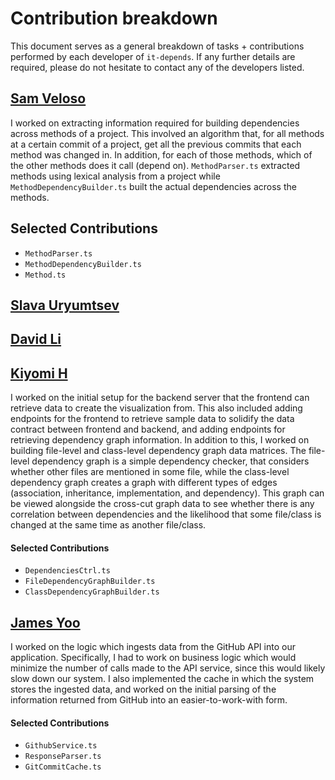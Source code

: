 # Contribution breakdown

This document serves as a general breakdown of tasks + contributions performed by each developer of `it-depends`. If any further details are required, please do not hesitate to contact any of the developers listed.

## [Sam Veloso](https://github.com/scveloso)

I worked on extracting information required for building dependencies across methods of a project. This involved an algorithm that, for all methods at a certain commit of a project, get all the previous commits that each method was changed in. In addition, for each of those methods, which of the other methods does it call (depend on). ```MethodParser.ts``` extracted methods using lexical analysis from a project while ```MethodDependencyBuilder.ts``` built the actual dependencies across the methods. 

## Selected Contributions
* `MethodParser.ts`
* `MethodDependencyBuilder.ts`
* `Method.ts`

## [Slava Uryumtsev](https://github.com/uslava77)

## [David Li](https://github.com/daviidli)

## [Kiyomi H](https://github.com/kiyomih)

I worked on the initial setup for the backend server that the frontend can retrieve data to create the visualization from. This also included adding endpoints for the frontend to retrieve sample data to solidify the data contract between frontend and backend, and adding endpoints for retrieving dependency graph information. In addition to this, I worked on building file-level and class-level dependency graph data matrices. The file-level dependency graph is a simple dependency checker, that considers whether other files are mentioned in some file, while the class-level dependency graph creates a graph with different types of edges (association, inheritance, implementation, and dependency). This graph can be viewed alongside the cross-cut graph data to see whether there is any correlation between dependencies and the likelihood that some file/class is changed at the same time as another file/class.

#### Selected Contributions
* `DependenciesCtrl.ts`
* `FileDependencyGraphBuilder.ts`
* `ClassDependencyGraphBuilder.ts`

## [James Yoo](https://github.com/jyoo980)

I worked on the logic which ingests data from the GitHub API into our application. Specifically, I had to work on business logic which would minimize the number of calls made to the API service, since this would likely slow down our system. I also implemented the cache in which the system stores the ingested data, and worked on the initial parsing of the information returned from GitHub into an easier-to-work-with form.

#### Selected Contributions
* `GithubService.ts`
* `ResponseParser.ts`
* `GitCommitCache.ts`
